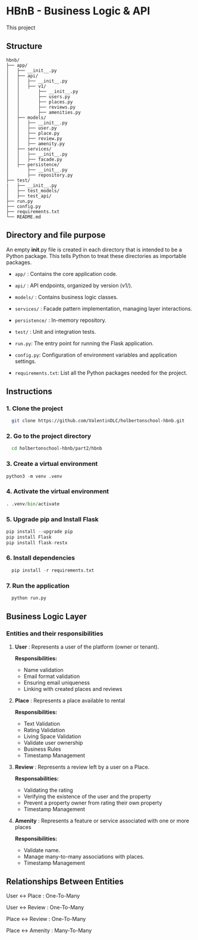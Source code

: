 
# HBnB - Business Logic & API 

This project

## Structure

```plaintext
hbnb/
├── app/
│   ├── __init__.py              
│   ├── api/
│   │   ├── __init__.py          
│   │   ├── v1/
│   │       ├── __init__.py      
│   │       ├── users.py         
│   │       ├── places.py        
│   │       ├── reviews.py       
│   │       ├── amenities.py     
│   ├── models/
│   │   ├── __init__.py          
│   │   ├── user.py              
│   │   ├── place.py             
│   │   ├── review.py            
│   │   ├── amenity.py           
│   ├── services/
│   │   ├── __init__.py          
│   │   ├── facade.py            
│   ├── persistence/
│       ├── __init__.py          
│       ├── repository.py        
├── test/
|   ├── __init__.py
│   ├── test_models/             
│   ├── test_api/                
├── run.py                       
├── config.py                    
├── requirements.txt             
└── README.md                    
```

## Directory and file purpose

An empty __init__.py file is created in each directory that is intended to be a Python package.
This tells Python to treat these directories as importable packages.


- `app/` : Contains the core application code.

- `api/` : API endpoints, organized by version (v1/).

- `models/` : Contains business logic classes.

- `services/` : Facade pattern implementation, managing layer interactions.

- `persistence/` : In-memory repository.

- `test/` : Unit and integration tests.

- `run.py`: The entry point for running the Flask application.
- `config.py`: Configuration of environment variables and application settings.
- `requirements.txt`: List all the Python packages needed for the project.

## Instructions

### 1. Clone the project

```bash
  git clone https://github.com/ValentinDLC/holbertonschool-hbnb.git
```

### 2. Go to the project directory

```bash
  cd holbertonschool-hbnb/part2/hbnb
```
### 3. Create a virtual environment


```python
python3 -m venv .venv
```

### 4. Activate the virtual environment

```python
. .venv/bin/activate
```

### 5. Upgrade pip and Install Flask

```python
pip install --upgrade pip
pip install Flask
pip install flask-restx
```

### 6. Install dependencies

```python
  pip install -r requirements.txt
```

### 7. Run the application

```python
  python run.py
```

## Business Logic Layer

### Entities and their responsibilities

1. **User** : Represents a user of the platform (owner or tenant).

    **Responsibilities:**

    - Name validation
    - Email format validation
    - Ensuring email uniqueness
    - Linking with created places and reviews


2. **Place** : Represents a place available to rental

    **Responsibilities:**

    - Text Validation
    - Rating Validation
    - Living Space Validation
    - Validate user ownership
    - Business Rules
    - Timestamp Management


3. **Review** : Represents a review left by a user on a Place.

    **Responsabilities:**

    - Validating the rating
    - Verifying the existence of the user and the property
    - Prevent a property owner from rating their own property
    - Timestamp Management



4. **Amenity** : Represents a feature or service associated with one or more places

    **Responsibilities:**

    - Validate name.
    - Manage many-to-many associations with places.
    - Timestamp Management


## Relationships Between Entities


User <-> Place : One-To-Many

User <-> Review : One-To-Many

Place <-> Review : One-To-Many

Place <-> Amenity : Many-To-Many